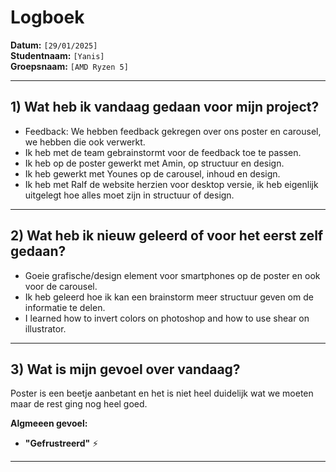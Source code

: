 # Logboek

**Datum:** `[29/01/2025]`  
**Studentnaam:** `[Yanis]`  
**Groepsnaam:** `[AMD Ryzen 5]`

---

## 1) Wat heb ik vandaag gedaan voor mijn project?

- Feedback: We hebben feedback gekregen over ons poster en carousel, we hebben die ook verwerkt.
- Ik heb met de team gebrainstormt voor de feedback toe te passen.
- Ik heb op de poster gewerkt met Amin, op structuur en design.
- Ik heb gewerkt met Younes op de carousel, inhoud en design.
- Ik heb met Ralf de website herzien voor desktop versie, ik heb eigenlijk uitgelegt hoe alles moet zijn in structuur of design.

---

## 2) Wat heb ik nieuw geleerd of voor het eerst zelf gedaan?

- Goeie grafische/design element voor smartphones op de poster en ook voor de carousel.
- Ik heb geleerd hoe ik kan een brainstorm meer structuur geven om de informatie te delen.
- I learned how to invert colors on photoshop and how to use shear on illustrator.

---

## 3) Wat is mijn gevoel over vandaag?

Poster is een beetje aanbetant en het is niet heel duidelijk wat we moeten maar de rest ging nog heel goed.

**Algmeeen gevoel:**

- **"Gefrustreerd"** :zap:

---
